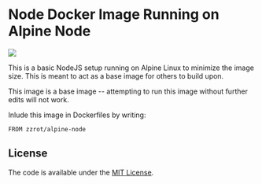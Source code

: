 # Node Docker Image Running on Alpine Node

[![](https://badge.imagelayers.io/zzrot/alpine-node:latest.svg)](https://imagelayers.io/?images=zzrot/alpine-node:latest 'Get your own badge on imagelayers.io')

This is a basic NodeJS setup running on Alpine Linux to minimize the image size. This is meant to act as a base image for others to build upon.

This image is a base image -- attempting to run this image without further edits will not work.

Inlude this image in Dockerfiles by writing:

    FROM zzrot/alpine-node

## License

The code is available under the [MIT License](/LICENSE).
